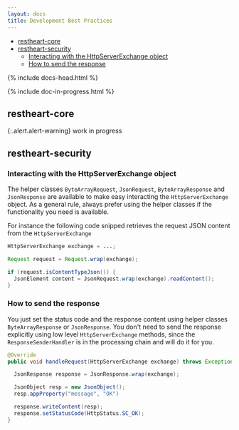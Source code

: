 ```yaml
---
layout: docs
title: Development Best Practices
---
```


<div markdown="1" class="d-none d-xl-block col-xl-2 order-last bd-toc">

* [restheart-core](#rrestheart-core)
* [restheart-security](#restheart-security)
    * [Interacting with the HttpServerExchange object](#interacting-with-the-httpserverexchange-object)
    * [How to send the response](#how-to-send-the-response)

</div>
<div markdown="1" class="col-12 col-md-9 col-xl-8 py-md-3 bd-content">

{% include docs-head.html %} 

{% include doc-in-progress.html %}

## restheart-core

{:.alert.alert-warning}
work in progress

## restheart-security

### Interacting with the HttpServerExchange object

The helper classes `ByteArrayRequest`, `JsonRequest`, `ByteArrayResponse` and `JsonResponse` are available to make easy interacting the `HttpServerExchange` object. As a general rule, always prefer using the helper classes if the functionality you need is available.

For instance the following code snipped retrieves the request JSON content from the `HttpServerExchange`  

```java
HttpServerExchange exchange = ...;

Request request = Request.wrap(exchange);

if (request.isContentTypeJson()) {
  JsonElement content = JsonRequest.wrap(exchange).readContent();
}
```

### How to send the response

You just set the status code and the response content using helper classes `ByteArrayResponse` or `JsonResponse`. You don't need to send the response explicitly using low level `HttpServerExchange` methods, since the `ResponseSenderHandler` is in the processing chain and will do it for you.

```java
@Override
public void handleRequest(HttpServerExchange exchange) throws Exception {

  JsonResponse response = JsonResponse.wrap(exchange);

  JsonObject resp = new JsonObject();
  resp.appProperty("message", "OK")

  response.writeContent(resp);
  response.setStatusCode(HttpStatus.SC_OK);
}
```